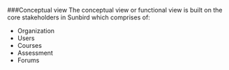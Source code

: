 ###Conceptual view 
The conceptual view or functional view is built on the core stakeholders in Sunbird which comprises of:

+ Organization
+ Users 
+ Courses
+ Assessment
+ Forums


